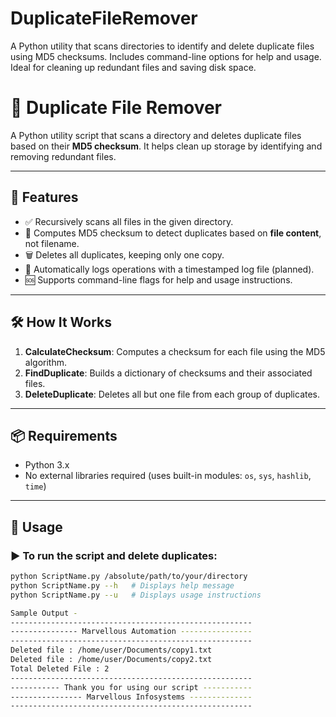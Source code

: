 # DuplicateFileRemover
A Python utility that scans directories to identify and delete duplicate files using MD5 checksums. Includes command-line options for help and usage. Ideal for cleaning up redundant files and saving disk space.
# 🧹 Duplicate File Remover

A Python utility script that scans a directory and deletes duplicate files based on their **MD5 checksum**. It helps clean up storage by identifying and removing redundant files.

---

## 🚀 Features

- ✅ Recursively scans all files in the given directory.
- 🔑 Computes MD5 checksum to detect duplicates based on **file content**, not filename.
- 🗑️ Deletes all duplicates, keeping only one copy.
- 🧾 Automatically logs operations with a timestamped log file (planned).
- 🆘 Supports command-line flags for help and usage instructions.

---

## 🛠️ How It Works

1. **CalculateChecksum**: Computes a checksum for each file using the MD5 algorithm.
2. **FindDuplicate**: Builds a dictionary of checksums and their associated files.
3. **DeleteDuplicate**: Deletes all but one file from each group of duplicates.

---

## 📦 Requirements

- Python 3.x  
- No external libraries required (uses built-in modules: `os`, `sys`, `hashlib`, `time`)

---

## 🧪 Usage

### ▶️ To run the script and delete duplicates:

```bash
python ScriptName.py /absolute/path/to/your/directory
python ScriptName.py --h   # Displays help message
python ScriptName.py --u   # Displays usage instructions

Sample Output - 
------------------------------------------------------
--------------- Marvellous Automation ----------------
------------------------------------------------------
Deleted file : /home/user/Documents/copy1.txt
Deleted file : /home/user/Documents/copy2.txt
Total Deleted File : 2
------------------------------------------------------
----------- Thank you for using our script -----------
---------------- Marvellous Infosystems --------------
------------------------------------------------------

